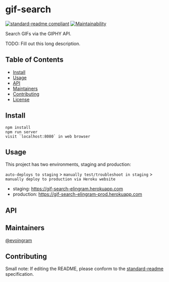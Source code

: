 # gif-search

[![standard-readme compliant](https://img.shields.io/badge/standard--readme-OK-green.svg?style=flat-square)](https://github.com/RichardLitt/standard-readme)
[![Maintainability](https://api.codeclimate.com/v1/badges/26f95f37ddb169a39549/maintainability)](https://codeclimate.com/github/evoingram/gif-search/maintainability) 

Search GIFs via the GIPHY API.

TODO: Fill out this long description.

## Table of Contents

- [Install](#install)
- [Usage](#usage)
- [API](#api)
- [Maintainers](#maintainers)
- [Contributing](#contributing)
- [License](#license)

## Install

```
npm install
npm run server
visit `localhost:8080` in web browser
```

## Usage

This project has two environments, staging and production:

`auto-deploys to staging` > `manually test/troubleshoot in staging` > `manually deploy to production via Heroku website`

- staging:     https://gif-search-elingram.herokuapp.com
- production:  https://gif-search-elingram-prod.herokuapp.com

## API

## Maintainers

[@evoingram](https://github.com/evoingram)

## Contributing

Small note: If editing the README, please conform to the [standard-readme](https://github.com/RichardLitt/standard-readme) specification.
